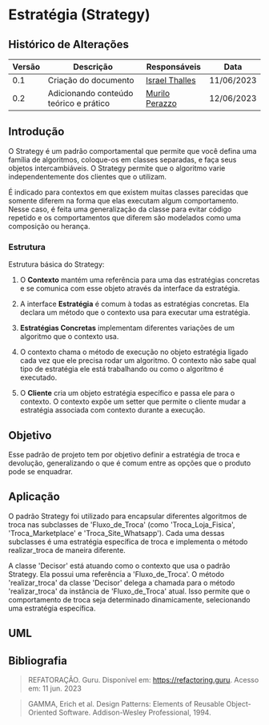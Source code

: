 # Estratégia (Strategy)

## Histórico de Alterações

| Versão | Descrição                           | Responsáveis                                 | Data       |
| ------ | ----------------------------------- | -------------------------------------------- | ---------- |
| 0.1    | Criação do documento | [Israel Thalles](https://github.com/israelthalles) | 11/06/2023 |
| 0.2    | Adicionando conteúdo teórico e prático | [Murilo Perazzo](https://github.com/murilopbs) | 12/06/2023 |

## Introdução
O Strategy é um padrão comportamental que permite que você defina uma família de algoritmos, coloque-os em classes separadas, e faça seus objetos intercambiáveis. O Strategy permite que o algoritmo varie independentemente dos clientes que o utilizam.

É indicado para contextos em que existem muitas classes parecidas que somente diferem na forma que elas executam algum comportamento. Nesse caso, é feita uma generalização da classe para evitar código repetido e os comportamentos que diferem são modelados como uma composição ou herança.

### Estrutura
Estrutura básica do Strategy:

1. O **Contexto** mantém uma referência para uma das estratégias concretas e se comunica com esse objeto através da interface da estratégia.

2. A interface **Estratégia** é comum à todas as estratégias concretas. Ela declara um método que o contexto usa para executar uma estratégia.

3. **Estratégias Concretas** implementam diferentes variações de um algoritmo que o contexto usa.

4. O contexto chama o método de execução no objeto estratégia ligado cada vez que ele precisa rodar um algoritmo. O contexto não sabe qual tipo de estratégia ele está trabalhando ou como o algoritmo é executado.

5. O **Cliente** cria um objeto estratégia específico e passa ele para o contexto. O contexto expõe um setter que permite o cliente mudar a estratégia associada com contexto durante a execução.

## Objetivo
Esse padrão de projeto tem por objetivo definir a estratégia de troca e devolução, generalizando o que é comum entre as opções que o produto pode se enquadrar.

## Aplicação

O padrão Strategy foi utilizado para encapsular diferentes algoritmos de troca nas subclasses de 'Fluxo_de_Troca' (como 'Troca_Loja_Fisica', 'Troca_Marketplace' e 'Troca_Site_Whatsapp'). Cada uma dessas subclasses é uma estratégia específica de troca e implementa o método realizar_troca de maneira diferente.

A classe 'Decisor' está atuando como o contexto que usa o padrão Strategy. Ela possui uma referência a 'Fluxo_de_Troca'. O método 'realizar_troca' da classe 'Decisor' delega a chamada para o método 'realizar_troca' da instância de 'Fluxo_de_Troca' atual. Isso permite que o comportamento de troca seja determinado dinamicamente, selecionando uma estratégia específica.

## UML

## Bibliografia
> REFATORAÇÃO. Guru. Disponível em: https://refactoring.guru. Acesso em: 11 jun. 2023

> GAMMA, Erich et al. Design Patterns: Elements of Reusable Object-Oriented Software. Addison-Wesley Professional, 1994.
